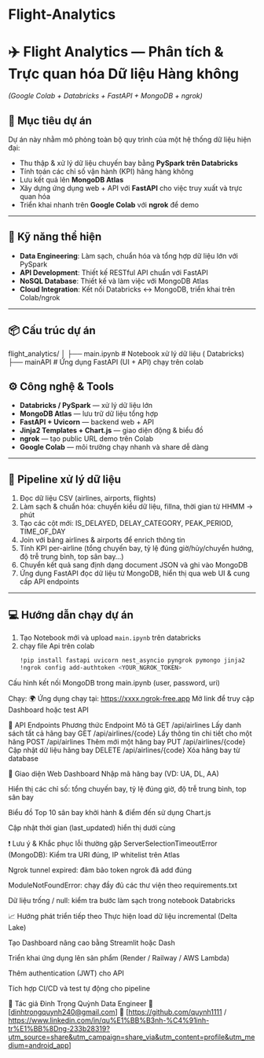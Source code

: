 # Flight-Analytics
# ✈️ Flight Analytics — Phân tích & Trực quan hóa Dữ liệu Hàng không  
_(Google Colab + Databricks + FastAPI + MongoDB + ngrok)_

## 🎯 Mục tiêu dự án  
Dự án này nhằm mô phỏng toàn bộ quy trình của một hệ thống dữ liệu hiện đại:  
- Thu thập & xử lý dữ liệu chuyến bay bằng **PySpark trên Databricks**  
- Tính toán các chỉ số vận hành (KPI) hãng hàng không  
- Lưu kết quả lên **MongoDB Atlas**  
- Xây dựng ứng dụng web + API với **FastAPI** cho việc truy xuất và trực quan hóa  
- Triển khai nhanh trên **Google Colab** với **ngrok** để demo  
---

## 🧠 Kỹ năng thể hiện  
- **Data Engineering**: Làm sạch, chuẩn hóa và tổng hợp dữ liệu lớn với PySpark  
- **API Development**: Thiết kế RESTful API chuẩn với FastAPI  
- **NoSQL Database**: Thiết kế và làm việc với MongoDB Atlas  
- **Cloud Integration**: Kết nối Databricks ↔ MongoDB, triển khai trên Colab/ngrok   
---
## 📦 Cấu trúc dự án  
flight_analytics/
│
├── main.ipynb # Notebook xử lý dữ liệu ( Databricks)
├── mainAPI # Ứng dụng FastAPI (UI + API) chạy trên colab

## ⚙️ Công nghệ & Tools  
- **Databricks / PySpark** — xử lý dữ liệu lớn  
- **MongoDB Atlas** — lưu trữ dữ liệu tổng hợp  
- **FastAPI + Uvicorn** — backend web + API  
- **Jinja2 Templates + Chart.js** — giao diện động & biểu đồ  
- **ngrok** — tạo public URL demo trên Colab  
- **Google Colab** — môi trường chạy nhanh và share dễ dàng  
---

## 🧮 Pipeline xử lý dữ liệu  
1. Đọc dữ liệu CSV (airlines, airports, flights)  
2. Làm sạch & chuẩn hóa: chuyển kiểu dữ liệu, fillna, thời gian từ HHMM → phút  
3. Tạo các cột mới: IS_DELAYED, DELAY_CATEGORY, PEAK_PERIOD, TIME_OF_DAY  
4. Join với bảng airlines & airports để enrich thông tin  
5. Tính KPI per-airline (tổng chuyến bay, tỷ lệ đúng giờ/hủy/chuyển hướng, độ trễ trung bình, top sân bay…)  
6. Chuyển kết quả sang định dạng document JSON và ghi vào MongoDB  
7. Ứng dụng FastAPI đọc dữ liệu từ MongoDB, hiển thị qua web UI & cung cấp API endpoints

---

## 💻 Hướng dẫn chạy dự án  
1. Tạo Notebook mới và upload `main.ipynb` trên databricks
2. chạy file Api trên colab
   ```bash
   !pip install fastapi uvicorn nest_asyncio pyngrok pymongo jinja2
   !ngrok config add-authtoken <YOUR_NGROK_TOKEN>
Cấu hình kết nối MongoDB trong main.ipynb (user, password, uri)

Chạy:
🌍 Ứng dụng chạy tại: https://xxxx.ngrok-free.app
Mở link để truy cập Dashboard hoặc test API

🔗 API Endpoints
Phương thức	Endpoint	Mô tả
GET	/api/airlines	Lấy danh sách tất cả hãng bay
GET	/api/airlines/{code}	Lấy thông tin chi tiết cho một hãng
POST	/api/airlines	Thêm mới một hãng bay
PUT	/api/airlines/{code}	Cập nhật dữ liệu hãng bay
DELETE	/api/airlines/{code}	Xóa hãng bay từ database

🎨 Giao diện Web Dashboard
Nhập mã hãng bay (VD: UA, DL, AA)

Hiển thị các chỉ số: tổng chuyến bay, tỷ lệ đúng giờ, độ trễ trung bình, top sân bay

Biểu đồ Top 10 sân bay khởi hành & điểm đến sử dụng Chart.js

Cập nhật thời gian (last_updated) hiển thị dưới cùng

❗ Lưu ý & Khắc phục lỗi thường gặp
ServerSelectionTimeoutError (MongoDB): Kiểm tra URI đúng, IP whitelist trên Atlas

Ngrok tunnel expired: đảm bảo token ngrok đã add đúng

ModuleNotFoundError: chạy đầy đủ các thư viện theo requirements.txt

Dữ liệu trống / null: kiểm tra bước làm sạch trong notebook Databricks

📈 Hướng phát triển tiếp theo
Thực hiện load dữ liệu incremental (Delta Lake)

Tạo Dashboard nâng cao bằng Streamlit hoặc Dash

Triển khai ứng dụng lên sản phẩm (Render / Railway / AWS Lambda)

Thêm authentication (JWT) cho API

Tích hợp CI/CD và test tự động cho pipeline

👤 Tác giả
Đinh Trọng Quỳnh
Data Engineer
📧 [dinhtrongquynh240@gmail.com]
🔗 [https://github.com/quynh1111 / https://www.linkedin.com/in/qu%E1%BB%B3nh-%C4%91inh-tr%E1%BB%8Dng-233b28319?utm_source=share&utm_campaign=share_via&utm_content=profile&utm_medium=android_app]

